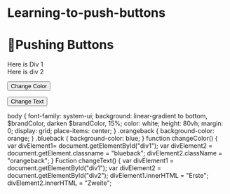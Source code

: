 # Learning-to-push-buttons
<h1>👋Pushing Buttons</h1>

<div id="div1" class="orangeback">
  Here is Div 1
</div>

<div id="div2" class="blueback">
     Here is div 2
     </div>
<p>
  <input type="button"
         value="Change Color"
         onclick="changeColor()" >
</p>
<p>
  <input type= "button"
         value="Change Text"
         onclick="changeText()">
</p>

<link rel="stylesheet" type="text/css" 
      href="style.css">

body {
  font-family: system-ui;
  background: linear-gradient to bottom,
    $brandColor,
    darken $brandColor, 15%;
  color: white;
  height: 80vh;
  margin: 0;
  display: grid;
  place-items: center;
}
.orangeback {
  background-color: orange;
}
.blueback {
  background-color: blue;
}
function changeColor() {
  var divElement1=
  document.getElementById("div1");
  var divElement2 =
  document.getElement.classname = 
  "blueback";
  divElement2.className =
  "orangeback";
}
Fuction changeText() {
  var divElement1 =
  document.getElementById("div1");
  var divElement2 = 
  document.getElementById("div2");
    divElement1.innerHTML =
  "Erste";
    divElement2.innerHTML =
  "Zweite";
